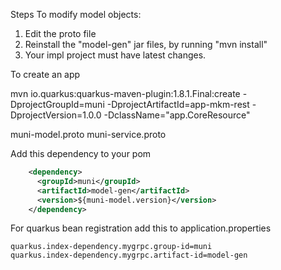 

Steps To modify model objects:

1. Edit the proto file
2. Reinstall the "model-gen" jar files, by running "mvn install"
3. Your impl project must have latest changes.



To create an app

mvn io.quarkus:quarkus-maven-plugin:1.8.1.Final:create -DprojectGroupId=muni -DprojectArtifactId=app-mkm-rest -DprojectVersion=1.0.0 -DclassName="app.CoreResource"



muni-model.proto
muni-service.proto

Add this dependency to your pom

```xml
    <dependency>
      <groupId>muni</groupId>
      <artifactId>model-gen</artifactId>
      <version>${muni-model.version}</version>
    </dependency>
```

For quarkus bean registration add this to application.properties

```properties
quarkus.index-dependency.mygrpc.group-id=muni
quarkus.index-dependency.mygrpc.artifact-id=model-gen
```
